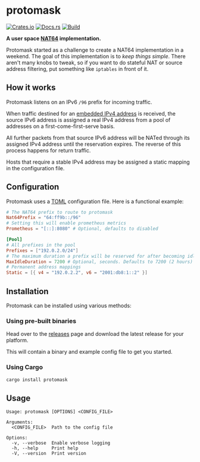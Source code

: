 # protomask
[![Crates.io](https://img.shields.io/crates/v/protomask)](https://crates.io/crates/protomask) 
[![Docs.rs](https://docs.rs/protomask/badge.svg)](https://docs.rs/protomask) 
[![Build](https://github.com/Ewpratten/protomask/actions/workflows/build.yml/badge.svg)](https://github.com/Ewpratten/protomask/actions/workflows/build.yml)

**A user space [NAT64](https://en.wikipedia.org/wiki/NAT64) implementation.**

Protomask started as a challenge to create a NAT64 implementation in a weekend. The goal of this implementation is to *keep things simple*. There aren't many knobs to tweak, so if you want to do stateful NAT or source address filtering, put something like `iptables` in front of it.

## How it works

Protomask listens on an IPv6 `/96` prefix for incoming traffic.

When traffic destined for an [embedded IPv4 address](https://datatracker.ietf.org/doc/html/rfc6052) is received, the source IPv6 address is assigned a real IPv4 address from a pool of addresses on a first-come-first-serve basis.

All further packets from that source IPv6 address will be NATed through its assigned IPv4 address until the reservation expires. The reverse of this process happens for return traffic.

Hosts that require a stable IPv4 address may be assigned a static mapping in the configuration file.

## Configuration

Protomask uses a [TOML](https://toml.io) configuration file. Here is a functional example:

```toml
# The NAT64 prefix to route to protomask
Nat64Prefix = "64:ff9b::/96"
# Setting this will enable prometheus metrics
Prometheus = "[::]:8080" # Optional, defaults to disabled

[Pool]
# All prefixes in the pool
Prefixes = ["192.0.2.0/24"]
# The maximum duration a prefix will be reserved for after becoming idle
MaxIdleDuration = 7200 # Optional, seconds. Defaults to 7200 (2 hours)
# Permanent address mappings
Static = [{ v4 = "192.0.2.2", v6 = "2001:db8:1::2" }]
```

## Installation

Protomask can be installed using various methods:

### Using pre-built binaries

Head over to the [releases](https://github.com/ewpratten/protomask/releases) page and download the latest release for your platform. 

This will contain a binary and example config file to get you started.

### Using Cargo

```bash
cargo install protomask
```

## Usage

```text
Usage: protomask [OPTIONS] <CONFIG_FILE>

Arguments:
  <CONFIG_FILE>  Path to the config file

Options:
  -v, --verbose  Enable verbose logging
  -h, --help     Print help
  -V, --version  Print version
```
